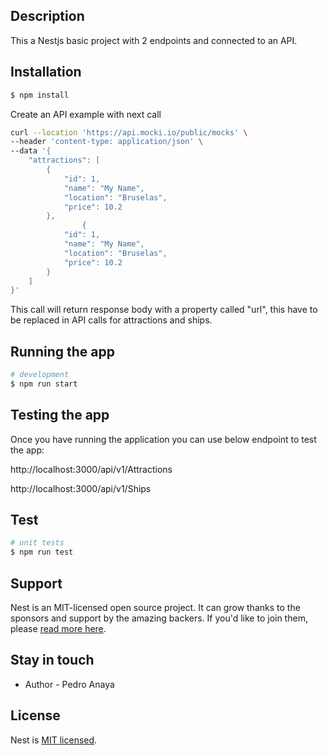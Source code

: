 ## Description

This a Nestjs basic project with 2 endpoints and connected to an API.

## Installation

```bash
$ npm install
```

Create an API example with next call

```bash
curl --location 'https://api.mocki.io/public/mocks' \
--header 'content-type: application/json' \
--data '{
    "attractions": [
        {
            "id": 1,
            "name": "My Name",
            "location": "Bruselas",
            "price": 10.2
        },
                {
            "id": 1,
            "name": "My Name",
            "location": "Bruselas",
            "price": 10.2
        }
    ]
}'
```
This call will return response body with a property called "url", this have to be replaced in API calls for attractions and ships.

## Running the app

```bash
# development
$ npm run start
```

## Testing the app
Once you have running the application you can use below endpoint to test the app:

http://localhost:3000/api/v1/Attractions

http://localhost:3000/api/v1/Ships


## Test

```bash
# unit tests
$ npm run test
```

## Support

Nest is an MIT-licensed open source project. It can grow thanks to the sponsors and support by the amazing backers. If you'd like to join them, please [read more here](https://docs.nestjs.com/support).

## Stay in touch

- Author - Pedro Anaya

## License

Nest is [MIT licensed](LICENSE).
